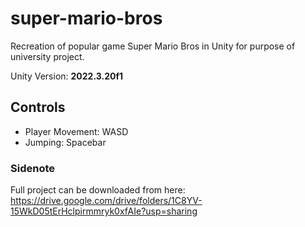 # super-mario-bros

Recreation of popular game Super Mario Bros in Unity for purpose of university project.

Unity Version: **2022.3.20f1**

## Controls

- Player Movement: WASD
- Jumping: Spacebar

### Sidenote

Full project can be downloaded from here: https://drive.google.com/drive/folders/1C8YV-15WkD05tErHclpirmmryk0xfAIe?usp=sharing
